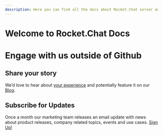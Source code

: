 ```yaml
---
description: Here you can find all the docs about Rocket.Chat server and client.
---
```


# Welcome to Rocket.Chat Docs


# Engage with us outside of Github
## Share your story
We’d love to hear about [your experience](https://survey.zohopublic.com/zs/e4BUFG) and potentially feature it on our [Blog](https://rocket.chat/case-studies/?utm_source=github&utm_medium=readme&utm_campaign=community).

## Subscribe for Updates
Once a month our marketing team releases an email update with news about product releases, company related topics, events and use cases. [Sign Up!](https://rocket.chat/newsletter/?utm_source=github&utm_medium=readme&utm_campaign=community)

